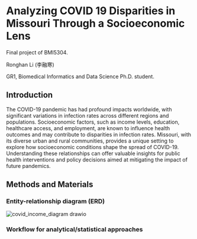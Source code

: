 # Analyzing COVID 19 Disparities in Missouri Through a Socioeconomic Lens
Final project of BMI5304.

Ronghan Li (李融寒)

GR1, Biomedical Informatics and Data Science Ph.D. student.

## Introduction
The COVID-19 pandemic has had profound impacts worldwide, with significant variations in infection rates across different regions and populations. Socioeconomic factors, such as income levels, education, healthcare access, and employment, are known to influence health outcomes and may contribute to disparities in infection rates. Missouri, with its diverse urban and rural communities, provides a unique setting to explore how socioeconomic conditions shape the spread of COVID-19. Understanding these relationships can offer valuable insights for public health interventions and policy decisions aimed at mitigating the impact of future pandemics.

## Methods and Materials
### Entity-relationship diagram (ERD)
![covid_income_diagram drawio](https://github.com/user-attachments/assets/a8678df1-1039-476c-9021-6ddf495fec6f)

### Workflow for analytical/statistical approaches
